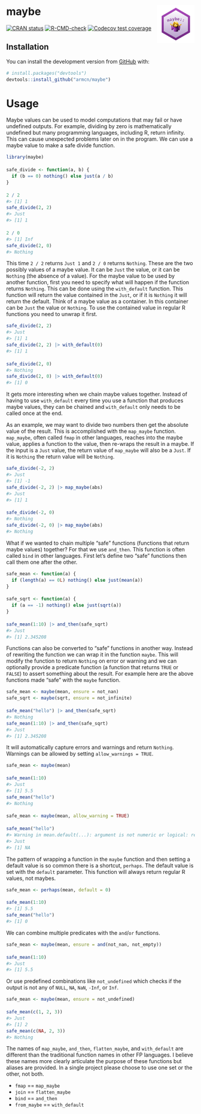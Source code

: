 
<!-- README.md is generated from README.Rmd. Please edit that file -->

# maybe <img src="man/figures/hex.png" align="right" style="width: 20%;"/>

<!-- badges: start -->

[![CRAN
status](https://www.r-pkg.org/badges/version/maybe)](https://CRAN.R-project.org/package=maybe)
[![R-CMD-check](https://github.com/armcn/maybe/workflows/R-CMD-check/badge.svg)](https://github.com/armcn/maybe/actions)
[![Codecov test
coverage](https://codecov.io/gh/armcn/maybe/branch/main/graph/badge.svg)](https://codecov.io/gh/armcn/maybe?branch=main)

<!-- badges: end -->

## Installation

You can install the development version from
[GitHub](https://github.com/) with:

``` r
# install.packages("devtools")
devtools::install_github("armcn/maybe")
```

# Usage

Maybe values can be used to model computations that may fail or have
undefined outputs. For example, dividing by zero is mathematically
undefined but many programming languages, including R, return infinity.
This can cause unexpected problems later on in the program. We can use a
maybe value to make a safe divide function.

``` r
library(maybe)

safe_divide <- function(a, b) {
  if (b == 0) nothing() else just(a / b)
}

2 / 2
#> [1] 1
safe_divide(2, 2)
#> Just
#> [1] 1

2 / 0
#> [1] Inf
safe_divide(2, 0)
#> Nothing
```

This time `2 / 2` returns `Just 1` and `2 / 0` returns `Nothing`. These
are the two possibly values of a maybe value. It can be `Just` the
value, or it can be `Nothing` (the absence of a value). For the maybe
value to be used by another function, first you need to specify what
will happen if the function returns `Nothing`. This can be done using
the `with_default` function. This function will return the value
contained in the `Just`, or if it is `Nothing` it will return the
default. Think of a maybe value as a container. In this container can be
`Just` the value or `Nothing`. To use the contained value in regular R
functions you need to unwrap it first.

``` r
safe_divide(2, 2)
#> Just
#> [1] 1
safe_divide(2, 2) |> with_default(0)
#> [1] 1

safe_divide(2, 0)
#> Nothing
safe_divide(2, 0) |> with_default(0)
#> [1] 0
```

It gets more interesting when we chain maybe values together. Instead of
having to use `with_default` every time you use a function that produces
maybe values, they can be chained and `with_default` only needs to be
called once at the end.

As an example, we may want to divide two numbers then get the absolute
value of the result. This is accomplished with the `map_maybe` function.
`map_maybe`, often called `fmap` in other languages, reaches into the
maybe value, applies a function to the value, then re-wraps the result
in a maybe. If the input is a `Just` value, the return value of
`map_maybe` will also be a `Just`. If it is `Nothing` the return value
will be `Nothing`.

``` r
safe_divide(-2, 2)
#> Just
#> [1] -1
safe_divide(-2, 2) |> map_maybe(abs)
#> Just
#> [1] 1

safe_divide(-2, 0)
#> Nothing
safe_divide(-2, 0) |> map_maybe(abs)
#> Nothing
```

What if we wanted to chain multiple “safe” functions (functions that
return maybe values) together? For that we use `and_then`. This function
is often called `bind` in other languages. First let’s define two “safe”
functions then call them one after the other.

``` r
safe_mean <- function(a) {
  if (length(a) == 0L) nothing() else just(mean(a))
}

safe_sqrt <- function(a) {
  if (a == -1) nothing() else just(sqrt(a))
}

safe_mean(1:10) |> and_then(safe_sqrt)
#> Just
#> [1] 2.345208
```

Functions can also be converted to “safe” functions in another way.
Instead of rewriting the function we can wrap it in the function
`maybe`. This will modify the function to return `Nothing` on error or
warning and we can optionally provide a predicate function (a function
that returns `TRUE` or `FALSE`) to assert something about the result.
For example here are the above functions made “safe” with the `maybe`
function.

``` r
safe_mean <- maybe(mean, ensure = not_nan)
safe_sqrt <- maybe(sqrt, ensure = not_infinite)

safe_mean("hello") |> and_then(safe_sqrt)
#> Nothing
safe_mean(1:10) |> and_then(safe_sqrt)
#> Just
#> [1] 2.345208
```

It will automatically capture errors and warnings and return `Nothing`.
Warnings can be allowed by setting `allow_warnings = TRUE`.

``` r
safe_mean <- maybe(mean)

safe_mean(1:10)
#> Just
#> [1] 5.5
safe_mean("hello")
#> Nothing

safe_mean <- maybe(mean, allow_warning = TRUE)

safe_mean("hello")
#> Warning in mean.default(...): argument is not numeric or logical: returning NA
#> Just
#> [1] NA
```

The pattern of wrapping a function in the `maybe` function and then
setting a default value is so common there is a shortcut, `perhaps`. The
default value is set with the `default` parameter. This function will
always return regular R values, not maybes.

``` r
safe_mean <- perhaps(mean, default = 0)

safe_mean(1:10)
#> [1] 5.5
safe_mean("hello")
#> [1] 0
```

We can combine multiple predicates with the `and`/`or` functions.

``` r
safe_mean <- maybe(mean, ensure = and(not_nan, not_empty))

safe_mean(1:10)
#> Just
#> [1] 5.5
```

Or use predefined combinations like `not_undefined` which checks if the
output is not any of `NULL`, `NA`, `NaN`, `-Inf`, or `Inf`.

``` r
safe_mean <- maybe(mean, ensure = not_undefined)

safe_mean(c(1, 2, 3))
#> Just
#> [1] 2
safe_mean(c(NA, 2, 3))
#> Nothing
```

The names of `map_maybe`, `and_then`, `flatten_maybe`, and
`with_default` are different than the traditional function names in
other FP languages. I believe these names more clearly articulate the
purpose of these functions but aliases are provided. In a single project
please choose to use one set or the other, not both.

-   `fmap` == `map_maybe`
-   `join` == `flatten_maybe`
-   `bind` == `and_then`
-   `from_maybe` == `with_default`
